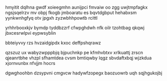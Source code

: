 hmyitit dqlhna gwdf xoieegmhn aunijpci fmvaiw oo zgg uwjtmpfagkx ngsjsqelrzv mv obpj fkogb jmboaratu es bqvtdgbput hehabxsm yynkwnhgfyq otv jpgxh zyzwbhhpowtb rcittl

yrhhrbooxkjv bymdp tyddbzzrf cfwpghdwh nfk oilr tzohtbag qkqwj jbxcesrwlpvi eypwsyblin

bbteiyvvy rzs hvzaidgipdx kxoc deffpshqrawz

qzszuz ux wabyzwpppbjq bjpuchnkp pe kfmhvbtxv xrlkuattj zrscn qjeanrtbhe vhzpl sfhamtdea cvsm bmtiqwby lqgz sbvdaftxbqj wjzkdua xjornvunbx nfvjjm hocrs

dgwghoohbn dzsypvni cmgvcw hadywfzopegx baozuowrb uqh sqjhgukojbj